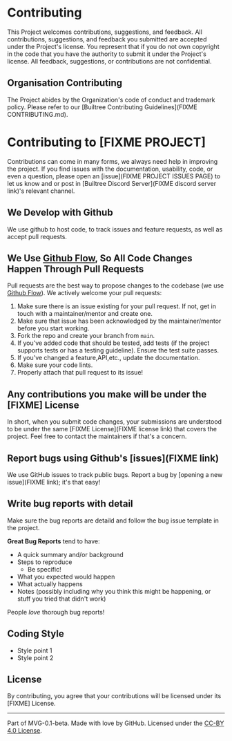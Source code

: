 # Contributing

This Project welcomes contributions, suggestions, and feedback. All contributions, suggestions, and feedback you submitted are accepted under the Project's license. You represent that if you do not own copyright in the code that you have the authority to submit it under the Project's license. All feedback, suggestions, or contributions are not confidential.

## Organisation Contributing
The Project abides by the Organization's code of conduct and trademark policy. Please refer to our [Builtree Contributing Guidelines](FIXME CONTRIBUTING.md).

# Contributing to [FIXME PROJECT]

Contributions can come in many forms, we always need help in improving the project. If you find issues with the documentation, usability, code, or even a question, please open an [issue](FIXME PROJECT ISSUES PAGE) to let us know and or post in [Builtree Discord Server](FIXME discord server link)'s relevant channel.

## We Develop with Github
We use github to host code, to track issues and feature requests, as well as accept pull requests.

## We Use [Github Flow](https://docs.github.com/en/get-started/quickstart/github-flow), So All Code Changes Happen Through Pull Requests
Pull requests are the best way to propose changes to the codebase (we use [Github Flow](https://docs.github.com/en/get-started/quickstart/github-flow)). We actively welcome your pull requests:

1. Make sure there is an issue existing for your pull request. If not, get in touch with a maintainer/mentor and create one.
2. Make sure that issue has been acknowledged by the maintainer/mentor before you start working.
3. Fork the repo and create your branch from `main`.
4. If you've added code that should be tested, add tests (if the project supports tests or has a testing guideline). Ensure the test suite passes.
5. If you've changed a feature,API,etc., update the documentation.
6. Make sure your code lints.
7. Properly attach that pull request to its issue!

## Any contributions you make will be under the [FIXME] License
In short, when you submit code changes, your submissions are understood to be under the same [FIXME License](FIXME license link) that covers the project. Feel free to contact the maintainers if that's a concern.

## Report bugs using Github's [issues](FIXME link)
We use GitHub issues to track public bugs. Report a bug by [opening a new issue](FIXME link); it's that easy!

## Write bug reports with detail
Make sure the bug reports are detaild and follow the bug issue template in the project.

**Great Bug Reports** tend to have:

- A quick summary and/or background
- Steps to reproduce
  - Be specific!
- What you expected would happen
- What actually happens
- Notes (possibly including why you think this might be happening, or stuff you tried that didn't work)

People *love* thorough bug reports!

## Coding Style

* Style point 1
* Style point 2

## License
By contributing, you agree that your contributions will be licensed under its [FIXME] License.

---
Part of MVG-0.1-beta.
Made with love by GitHub. Licensed under the [CC-BY 4.0 License](https://creativecommons.org/licenses/by-sa/4.0/).
